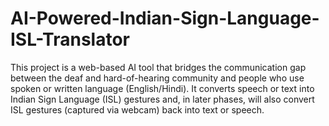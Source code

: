 # AI-Powered-Indian-Sign-Language-ISL-Translator
This project is a web-based AI tool that bridges the communication gap between the deaf and hard-of-hearing community and people who use spoken or written language (English/Hindi). It converts speech or text into Indian Sign Language (ISL) gestures and, in later phases, will also convert ISL gestures (captured via webcam) back into text or speech.
